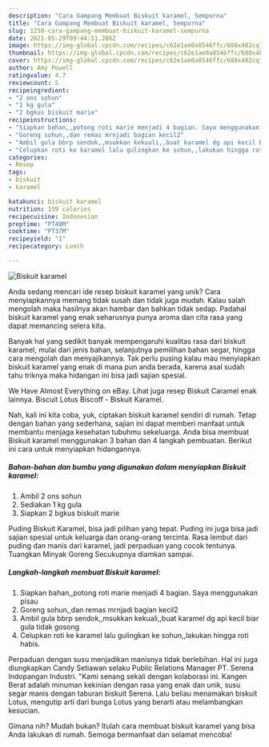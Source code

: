 ```yaml
---
description: "Cara Gampang Membuat Biskuit karamel, Sempurna"
title: "Cara Gampang Membuat Biskuit karamel, Sempurna"
slug: 1250-cara-gampang-membuat-biskuit-karamel-sempurna
date: 2021-05-29T09:44:51.206Z
image: https://img-global.cpcdn.com/recipes/c62e1ae0a8546ffc/680x482cq70/biskuit-karamel-foto-resep-utama.jpg
thumbnail: https://img-global.cpcdn.com/recipes/c62e1ae0a8546ffc/680x482cq70/biskuit-karamel-foto-resep-utama.jpg
cover: https://img-global.cpcdn.com/recipes/c62e1ae0a8546ffc/680x482cq70/biskuit-karamel-foto-resep-utama.jpg
author: Amy Powell
ratingvalue: 4.7
reviewcount: 5
recipeingredient:
- "2 ons sohun"
- "1 kg gula"
- "2 bgkus biskuit marie"
recipeinstructions:
- "Siapkan bahan,,potong roti marie menjadi 4 bagian. Saya menggunakan pisau"
- "Goreng sohun,,dan remas mrnjadi bagian kecil2"
- "Ambil gula bbrp sendok,,msukkan kekuali,,buat karamel dg api kecil biar gula tidak gosong"
- "Celupkan roti ke karamel lalu gulingkan ke sohun,,lakukan hingga roti habis."
categories:
- Resep
tags:
- biskuit
- karamel

katakunci: biskuit karamel 
nutrition: 159 calories
recipecuisine: Indonesian
preptime: "PT40M"
cooktime: "PT37M"
recipeyield: "1"
recipecategory: Lunch

---
```



![Biskuit karamel](https://img-global.cpcdn.com/recipes/c62e1ae0a8546ffc/680x482cq70/biskuit-karamel-foto-resep-utama.jpg)

Anda sedang mencari ide resep biskuit karamel yang unik? Cara menyiapkannya memang tidak susah dan tidak juga mudah. Kalau salah mengolah maka hasilnya akan hambar dan bahkan tidak sedap. Padahal biskuit karamel yang enak seharusnya punya aroma dan cita rasa yang dapat memancing selera kita.

Banyak hal yang sedikit banyak mempengaruhi kualitas rasa dari biskuit karamel, mulai dari jenis bahan, selanjutnya pemilihan bahan segar, hingga cara mengolah dan menyajikannya. Tak perlu pusing kalau mau menyiapkan biskuit karamel yang enak di mana pun anda berada, karena asal sudah tahu triknya maka hidangan ini bisa jadi sajian spesial.

We Have Almost Everything on eBay. Lihat juga resep Biskuit Caramel enak lainnya. Biscuit Lotus Biscoff - Biskuit Karamel.


Nah, kali ini kita coba, yuk, ciptakan biskuit karamel sendiri di rumah. Tetap dengan bahan yang sederhana, sajian ini dapat memberi manfaat untuk membantu menjaga kesehatan tubuhmu sekeluarga. Anda bisa membuat Biskuit karamel menggunakan 3 bahan dan 4 langkah pembuatan. Berikut ini cara untuk menyiapkan hidangannya.

<!--inarticleads1-->

##### Bahan-bahan dan bumbu yang digunakan dalam menyiapkan Biskuit karamel:

1. Ambil 2 ons sohun
1. Sediakan 1 kg gula
1. Siapkan 2 bgkus biskuit marie


Puding Biskuit Karamel, bisa jadi pilihan yang tepat. Puding ini juga bisa jadi sajian spesial untuk keluarga dan orang-orang tercinta. Rasa lembut dari puding dan manis dari karamel, jadi perpaduan yang cocok tentunya. Tuangkan Minyak Goreng Secukupnya diamkan sampai. 

<!--inarticleads2-->

##### Langkah-langkah membuat Biskuit karamel:

1. Siapkan bahan,,potong roti marie menjadi 4 bagian. Saya menggunakan pisau
1. Goreng sohun,,dan remas mrnjadi bagian kecil2
1. Ambil gula bbrp sendok,,msukkan kekuali,,buat karamel dg api kecil biar gula tidak gosong
1. Celupkan roti ke karamel lalu gulingkan ke sohun,,lakukan hingga roti habis.


Perpaduan dengan susu menjadikan manisnya tidak berlebihan. Hal ini juga diungkapkan Candy Setiawan selaku Public Relations Manager PT. Serena Indopangan Industri. &#34;Kami senang sekali dengan kolaborasi ini. Kangen Berat adalah minuman kekinian dengan rasa yang enak dan unik, susu segar manis dengan taburan biskuit Serena. Lalu beliau menamakan biskuit Lotus, mengutip arti dari bunga Lotus yang berarti atau melambangkan kesucian. 

Gimana nih? Mudah bukan? Itulah cara membuat biskuit karamel yang bisa Anda lakukan di rumah. Semoga bermanfaat dan selamat mencoba!
